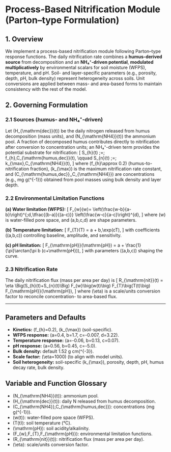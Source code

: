 # Process-Based Nitrification Module (Parton–type Formulation)

## 1. Overview
We implement a process-based nitrification module following Parton–type response functions. The daily nitrification rate combines a **humus-derived source** from decomposition and an **NH₄⁺-driven potential**, **modulated multiplicatively** by environmental scalars for soil moisture (WFPS), temperature, and pH. Soil- and layer-specific parameters (e.g., porosity, depth, pH, bulk density) represent heterogeneity across soils. Unit conversions are applied between mass- and area-based forms to maintain consistency with the rest of the model.

## 2. Governing Formulation

### 2.1 Sources (humus- and NH₄⁺-driven)
Let \(H_{\mathrm{dec}}(t)\) be the daily nitrogen released from humus decomposition (mass units), and \(N_{\mathrm{NH4}}(t)\) the ammonium pool. A fraction of decomposed humus contributes directly to nitrification after conversion to concentration units; an NH₄⁺-driven term provides the potential substrate for nitrification:
\[
S_{h}(t) \;=\; f_{h}\,C_{\mathrm{humus,dec}}(t), 
\qquad
S_{n}(t) \;=\; k_{\max}\,C_{\mathrm{NH4}}(t),
\]
where \(f_{h}\approx 0.2\) (humus-to-nitrification fraction), \(k_{\max}\) is the maximum nitrification rate constant, and \(C_{\mathrm{humus,dec}},\,C_{\mathrm{NH4}}\) are concentrations (e.g., mg g\(^{-1}\)) obtained from pool masses using bulk density and layer depth.

### 2.2 Environmental Limitation Functions
**(a) Water limitation (WFPS):**
\[
F_{w}(w)=
\left(\frac{w-b}{a-b}\right)^{\;d\,\tfrac{(b-a)}{(a-c)}} 
\left(\frac{w-c}{a-c}\right)^{d},
\]
where \(w\) is water-filled pore space, and \(a,b,c,d\) are shape parameters.

**(b) Temperature limitation:**
\[
F_{T}(T) = a + b\,\exp(cT),
\]
with coefficients \((a,b,c)\) controlling baseline, amplitude, and sensitivity.

**(c) pH limitation:**
\[
F_{\mathrm{pH}}(\mathrm{pH}) = a + \frac{1}{\pi}\arctan(\pi b (c+\mathrm{pH})),
\]
with parameters \((a,b,c)\) shaping the curve.

### 2.3 Nitrification Rate
The daily nitrification flux (mass per area per day) is
\[
R_{\mathrm{nit}}(t) = \eta \Big(S_{h}(t)+S_{n}(t)\Big) F_{w}\big(w(t)\big) F_{T}\big(T(t)\big) F_{\mathrm{pH}}(\mathrm{pH}),
\]
where \(\eta\) is a scale/units conversion factor to reconcile concentration- to area-based flux.

---

## Parameters and Defaults
- **Kinetics:** \(f_{h}=0.2\), \(k_{\max}\) (soil-specific).  
- **WFPS response:** \(a=0.4, b=1.7, c=-0.007, d=3.22\).  
- **Temperature response:** \(a=-0.06, b=0.13, c=0.07\).  
- **pH response:** \(a=0.56, b=0.45, c=-5.0\).  
- **Bulk density:** default 1.52 g cm\(^{-3}\).  
- **Scale factor:** \(\eta=1000\) (to align with model units).  
- **Soil heterogeneity:** soil-specific \(k_{\max}\), porosity, depth, pH, humus decay rate, bulk density.

## Variable and Function Glossary
- \(N_{\mathrm{NH4}}(t)\): ammonium pool.  
- \(H_{\mathrm{dec}}(t)\): daily N released from humus decomposition.  
- \(C_{\mathrm{NH4}},C_{\mathrm{humus,dec}}\): concentrations (mg g\(^{-1}\)).  
- \(w(t)\): water-filled pore space (WFPS).  
- \(T(t)\): soil temperature (°C).  
- \(\mathrm{pH}\): soil acidity/alkalinity.  
- \(F_{w},F_{T},F_{\mathrm{pH}}\): environmental limitation functions.  
- \(R_{\mathrm{nit}}(t)\): nitrification flux (mass per area per day).  
- \(\eta\): scale/units conversion factor.
